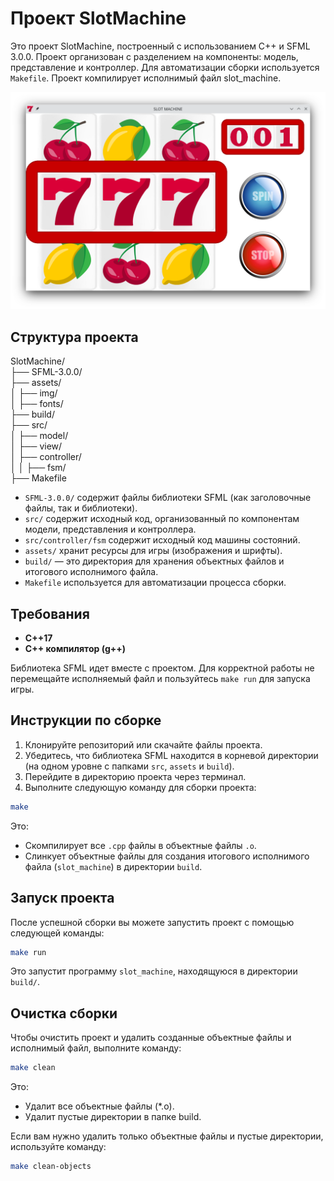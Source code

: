 # Проект SlotMachine

Это проект SlotMachine, построенный с использованием C++ и SFML 3.0.0. Проект организован с разделением на компоненты: модель, представление и контроллер. Для автоматизации сборки используется `Makefile`. Проект компилирует исполнимый файл slot_machine.

![Скриншот игры](misc/777.png)

## Структура проекта

SlotMachine/  
├── SFML-3.0.0/  
├── assets/  
│ ├── img/  
│ ├── fonts/  
├── build/  
├── src/  
│ ├── model/  
│ ├── view/  
│ ├── controller/  
│ │ ├── fsm/  
├── Makefile  

- `SFML-3.0.0/` содержит файлы библиотеки SFML (как заголовочные файлы, так и библиотеки).
- `src/` содержит исходный код, организованный по компонентам модели, представления и контроллера.
- `src/controller/fsm` содержит исходный код машины состояний.
- `assets/` хранит ресурсы для игры (изображения и шрифты).
- `build/` — это директория для хранения объектных файлов и итогового исполнимого файла.
- `Makefile` используется для автоматизации процесса сборки.

## Требования

- **C++17**
- **C++ компилятор (g++)**

Библиотека SFML идет вместе с проектом. Для корректной работы не перемещайте исполняемый файл и пользуйтесь `make run` для запуска игры.

## Инструкции по сборке

1. Клонируйте репозиторий или скачайте файлы проекта.
2. Убедитесь, что библиотека SFML находится в корневой директории (на одном уровне с папками `src`, `assets` и `build`).
3. Перейдите в директорию проекта через терминал.
4. Выполните следующую команду для сборки проекта:

```bash
make
```

Это:
- Скомпилирует все `.cpp` файлы в объектные файлы `.o`.
- Слинкует объектные файлы для создания итогового исполнимого файла (`slot_machine`) в директории `build`.

## Запуск проекта

После успешной сборки вы можете запустить проект с помощью следующей команды:

```bash
make run
```

Это запустит программу `slot_machine`, находящуюся в директории `build/`.

## Очистка сборки

Чтобы очистить проект и удалить созданные объектные файлы и исполнимый файл, выполните команду:

```bash
make clean
```

Это:
- Удалит все объектные файлы (*.o).
- Удалит пустые директории в папке build.

Если вам нужно удалить только объектные файлы и пустые директории, используйте команду:
```bash
make clean-objects
```

